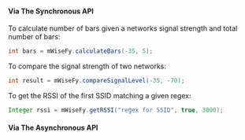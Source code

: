 #### Via The Synchronous API

To calculate number of bars given a networks signal strength and total number of bars:

```java
int bars = mWiseFy.calculateBars(-35, 5);
```

To compare the signal strength of two networks:

```java
int result = mWiseFy.compareSignalLevel(-35, -70);
```

To get the RSSI of the first SSID matching a given regex:

```java
Integer rssi = mWiseFy.getRSSI("regex for SSID", true, 3000);
```

#### Via The Asynchronous API

```java

```